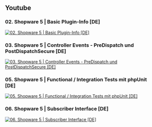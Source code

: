 ## Youtube

### 02. Shopware 5 | Basic Plugin-Info [DE]

[![02. Shopware 5 | Basic Plugin-Info [DE]](https://i.ytimg.com/vi/j9PoAUt0V6w/hqdefault.jpg)](https://www.youtube.com/watch?v=j9PoAUt0V6w "02. Shopware 5 | Basic Plugin-Info [DE]")


### 03. Shopware 5 | Controller Events - PreDispatch und PostDispatchSecure [DE]

[![03. Shopware 5 | Controller Events - PreDispatch und PostDispatchSecure [DE]](https://i.ytimg.com/vi/e7o-EhlawHQ/hqdefault.jpg)](https://youtu.be/e7o-EhlawHQ "03. Shopware 5 | Controller Events - PreDispatch und PostDispatchSecure [DE]")


### 05. Shopware 5 | Functional / Integration Tests mit phpUnit [DE]

[![05. Shopware 5 | Functional / Integration Tests mit phpUnit [DE]](https://i.ytimg.com/vi/MiUR1dzjvCM/hqdefault.jpg)](https://youtu.be/MiUR1dzjvCM "05. Shopware 5 | Functional / Integration Tests mit phpUnit [DE]")


### 06. Shopware 5 | Subscriber Interface [DE]

[![06. Shopware 5 | Subscriber Interface [DE]](https://i.ytimg.com/vi/Fb2oQI3mL6E/hqdefault.jpg)](https://youtu.be/Fb2oQI3mL6E "06. Shopware 5 | Subscriber Interface [DE]")
